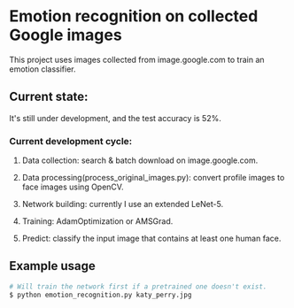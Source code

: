 # Emotion recognition on collected Google images

This project uses images collected from image.google.com to train an emotion classifier.

## Current state:

It's still under development, and the test accuracy is 52%.

### Current development cycle:

1. Data collection: search & batch download on image.google.com.

2. Data processing(process_original_images.py): convert profile images to face images using OpenCV.

3. Network building: currently I use an extended LeNet-5.

4. Training: AdamOptimization or AMSGrad.

5. Predict: classify the input image that contains at least one human face.

## Example usage

```bash
# Will train the network first if a pretrained one doesn't exist.
$ python emotion_recognition.py katy_perry.jpg
```
